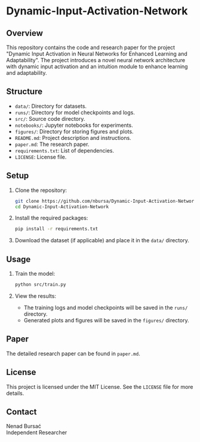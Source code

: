 # Dynamic-Input-Activation-Network

## Overview

This repository contains the code and research paper for the project "Dynamic Input Activation in Neural Networks for Enhanced Learning and Adaptability". The project introduces a novel neural network architecture with dynamic input activation and an intuition module to enhance learning and adaptability.

## Structure

- `data/`: Directory for datasets.
- `runs/`: Directory for model checkpoints and logs.
- `src/`: Source code directory.
- `notebooks/`: Jupyter notebooks for experiments.
- `figures/`: Directory for storing figures and plots.
- `README.md`: Project description and instructions.
- `paper.md`: The research paper.
- `requirements.txt`: List of dependencies.
- `LICENSE`: License file.

## Setup

1. Clone the repository:

   ```bash
   git clone https://github.com/nbursa/Dynamic-Input-Activation-Network.git
   cd Dynamic-Input-Activation-Network
   ```

2. Install the required packages:

   ```bash
   pip install -r requirements.txt
   ```

3. Download the dataset (if applicable) and place it in the `data/` directory.

## Usage

1. Train the model:

   ```bash
   python src/train.py
   ```

2. View the results:
   - The training logs and model checkpoints will be saved in the `runs/` directory.
   - Generated plots and figures will be saved in the `figures/` directory.

## Paper

The detailed research paper can be found in `paper.md`.

## License

This project is licensed under the MIT License. See the `LICENSE` file for more details.

## Contact

Nenad Bursać  
Independent Researcher

